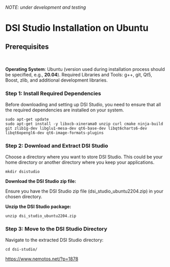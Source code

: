 ###### NOTE: under development and testing

# DSI Studio Installation on Ubuntu 

## Prerequisites
<br>

**Operating System**: Ubuntu (version used during installation process should be specified, e.g., **20.04**).
Required Libraries and Tools: g++, git, Qt5, Boost, zlib, and additional development libraries.

### Step 1: Install Required Dependencies

Before downloading and setting up DSI Studio, you need to ensure that all the required dependencies are installed on your system.

```
sudo apt-get update
sudo apt-get install -y libxcb-xinerama0 unzip curl cmake ninja-build git zlib1g-dev libglu1-mesa-dev qt6-base-dev libqt6charts6-dev libqt6opengl6-dev qt6-image-formats-plugins
```

### Step 2: Download and Extract DSI Studio

Choose a directory where you want to store DSI Studio. This could be your home directory or another directory where you keep your applications.

```
mkdir dsistudio
```

**Download the DSI Studio zip file:**

Ensure you have the DSI Studio zip file (dsi_studio_ubuntu2204.zip) in your chosen directory.

**Unzip the DSI Studio package:**

```
unzip dsi_studio_ubuntu2204.zip
```

### Step 3: Move to the DSI Studio Directory

Navigate to the extracted DSI Studio directory:

```
cd dsi-studio/
```



https://www.nemotos.net/?p=1878
